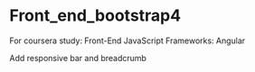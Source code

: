 # Front_end_bootstrap4
For coursera study: Front-End JavaScript Frameworks: Angular

Add responsive bar and breadcrumb
